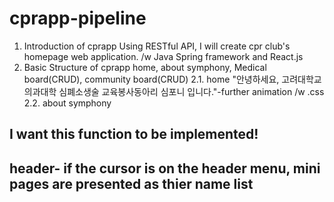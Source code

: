 # cprapp-pipeline
1. Introduction of cprapp
   Using RESTful API, I will create cpr club's homepage web application. /w Java Spring framework and React.js
2. Basic Structure of cprapp
   home, about symphony,  Medical board(CRUD), community board(CRUD)
   2.1. home
     "안녕하세요, 고려대학교 의과대학 심폐소생술 교육봉사동아리 심포니 입니다."-further animation /w .css
   2.2. about symphony
     

## I want this function to be implemented!
## header- if the cursor is on the header menu, mini pages are presented as thier name list
